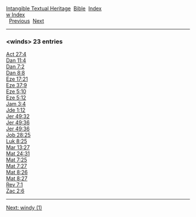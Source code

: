 [Intangible Textual Heritage](../../index)  [Bible](../index) 
[Index](index)   
[w Index](_w_)  
  [Previous](c12471)  [Next](c12473) 

------------------------------------------------------------------------

### &lt;winds&gt; 23 entries

[Act 27:4](../kjv/act027.htm#004)  
[Dan 11:4](../kjv/dan011.htm#004)  
[Dan 7:2](../kjv/dan007.htm#002)  
[Dan 8:8](../kjv/dan008.htm#008)  
[Eze 17:21](../kjv/eze017.htm#021)  
[Eze 37:9](../kjv/eze037.htm#009)  
[Eze 5:10](../kjv/eze005.htm#010)  
[Eze 5:12](../kjv/eze005.htm#012)  
[Jam 3:4](../kjv/jam003.htm#004)  
[Jde 1:12](../kjv/jde001.htm#012)  
[Jer 49:32](../kjv/jer049.htm#032)  
[Jer 49:36](../kjv/jer049.htm#036)  
[Jer 49:36](../kjv/jer049.htm#036)  
[Job 28:25](../kjv/job028.htm#025)  
[Luk 8:25](../kjv/luk008.htm#025)  
[Mar 13:27](../kjv/mar013.htm#027)  
[Mat 24:31](../kjv/mat024.htm#031)  
[Mat 7:25](../kjv/mat007.htm#025)  
[Mat 7:27](../kjv/mat007.htm#027)  
[Mat 8:26](../kjv/mat008.htm#026)  
[Mat 8:27](../kjv/mat008.htm#027)  
[Rev 7:1](../kjv/rev007.htm#001)  
[Zac 2:6](../kjv/zac002.htm#006)  

------------------------------------------------------------------------

[Next: windy (1)](c12473)
